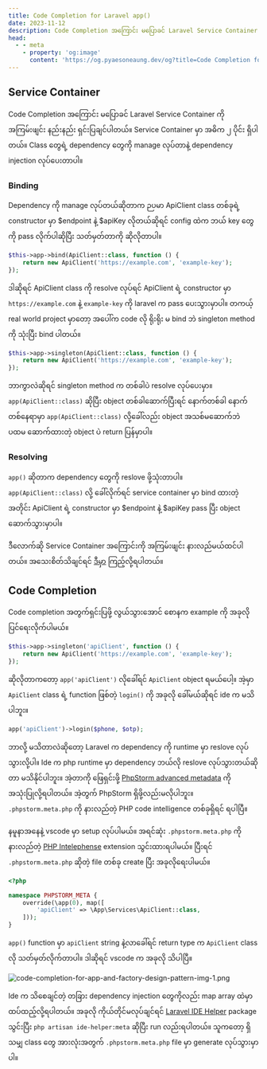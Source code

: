 ```yaml
---
title: Code Completion for Laravel app()
date: 2023-11-12
description: Code Completion အကြောင်း မပြောခင် Laravel Service Container ကို အကြမ်းဖျင်း နည်းနည်း ရှင်းပြချင်ပါတယ်။
head:
  - - meta
    - property: 'og:image'
      content: 'https://og.pyaesoneaung.dev/og?title=Code Completion for Laravel app()'
---
```


## Service Container

Code Completion အကြောင်း မပြောခင် Laravel Service Container ကို အကြမ်းဖျင်း နည်းနည်း ရှင်းပြချင်ပါတယ်။ 
Service Container မှာ အဓိက ၂ ပိုင်း ရှိပါတယ်။ Class တွေရဲ့ dependency တွေကို manage လုပ်တာနဲ့ dependency injection လုပ်ပေးတာပါ။ 

### Binding

Dependency ကို manage လုပ်တယ်ဆိုတာက ဉပမာ ApiClient class တစ်ခုရဲ့ constructor မှာ $endpoint နဲ့ $apiKey လိုတယ်ဆိုရင် config ထဲက ဘယ် key တွေကို pass လိုက်ပါဆိုပြီး သတ်မှတ်တာကို ဆိုလိုတာပါ။

```php
$this->app->bind(ApiClient::class, function () {
    return new ApiClient('https://example.com', 'example-key');
});
```

ဒါဆိုရင် ApiClient class ကို resolve လုပ်ရင် ApiClient ရဲ့ constructor မှာ `https://example.com` နဲ့ `example-key` ကို laravel က pass ပေးသွားမှာပါ။ တကယ့် real world project မှာတော့ အပေါ်က code လို ရိုးရိုး မ bind ဘဲ singleton method ကို သုံးပြီး bind ပါတယ်။

```php
$this->app->singleton(ApiClient::class, function () {
    return new ApiClient('https://example.com', 'example-key');
});
```

ဘာကွာလဲဆိုရင် singleton method က တစ်ခါပဲ resolve လုပ်ပေးမှာ။ `app(ApiClient::class)` ဆိုပြီး object တစ်ခါဆောက်ပြီးရင် နောက်တစ်ခါ နောက်တစ်နေရာမှာ `app(ApiClient::class)` လို့ခေါ်လည်း object အသစ်မဆောက်ဘဲ ပထမ ဆောက်ထားတဲ့ object ပဲ return ပြန်မှာပါ။

### Resolving

`app()` ဆိုတာက dependency တွေကို reslove ဖို့သုံးတာပါ။ `app(ApiClient::class)` လို့ ခေါ်လိုက်ရင် service container မှာ bind ထားတဲ့အတိုင်း ApiClient ရဲ့ constructor မှာ $endpoint နဲ့ $apiKey pass ပြီး object ဆောက်သွားမှာပါ။

ဒီလောက်ဆို Service Container အကြောင်းကို အကြမ်းဖျင်း နားလည်မယ်ထင်ပါတယ်။ အသေးစိတ်သိချင်ရင် [ဒီမှာ](https://laravel.com/docs/10.x/container) ကြည့်လို့ရပါတယ်။

## Code Completion

Code completion အတွက်ရှင်းပြဖို့ လွယ်သွားအောင် စောနက example ကို အခုလိုပြင်ရေးလိုက်ပါမယ်။

```php
$this->app->singleton('apiClient', function () {
    return new ApiClient('https://example.com', 'example-key');
});
```

ဆိုလိုတာကတော့ `app('apiClient')` လိုခေါ်ရင် `ApiClient` object ရမယ်ပေါ့။ အဲ့မှာ `ApiClient` class ရဲ့ function ဖြစ်တဲ့ `login()` ကို အခုလို ခေါ်မ​ယ်ဆိုရင် ide က မသိပါဘူး။

```php
app('apiClient')->login($phone, $otp);
```

ဘာလို့ မသိတာလဲဆိုတော့ Laravel က dependency ကို runtime မှာ reslove လုပ်သွားလို့ပါ။​ Ide က php runtime မှာ dependency ဘယ်လို reslove လုပ်သွားတယ်ဆိုတာ မသိနိုင်ပါဘူး။ အဲ့တာကို ဖြေရှင်းဖို့ [PhpStorm advanced metadata](https://www.jetbrains.com/help/phpstorm/ide-advanced-metadata.html) ကို အသုံးပြုလို့ရပါတယ်။ အဲ့တွက် PhpStorm ရှိဖို့လည်းမလိုပါဘူး။ `.phpstorm.meta.php` ကို နားလည်တဲ့ PHP code intelligence တစ်ခုရှိရင် ရပါပြီ။

နမူနာအနေနဲ့ vscode မှာ setup လုပ်ပါမယ်။ အရင်ဆုံး `.phpstorm.meta.php` ကို နားလည်တဲ့ [PHP Intelephense](https://marketplace.visualstudio.com/items?itemName=bmewburn.vscode-intelephense-client) extension သွင်းထားရပါမယ်။ ပြီးရင် `.phpstorm.meta.php` ဆိုတဲ့ file တစ်ခု create ပြီး အခုလိုရေးပါမယ်။

```php
<?php

namespace PHPSTORM_META {
    override(\app(0), map([
        'apiClient' => \App\Services\ApiClient::class,
    ]));
}
```

`app()` function မှာ `apiClient` string နဲ့လာခေါ်ရင် return type က `ApiClient` class လို သတ်မှတ်လိုက်တာပါ။ ဒါဆိုရင် vscode က အခုလို သိပါပြီ။

![code-completion-for-app-and-factory-design-pattern-img-1.png](https://www.pyaesoneaung.dev/assets/img/blog/code-completion-for-app-and-factory-design-pattern-img-1.png.png)

Ide က သိစေချင်တဲ့ တခြား dependency injection တွေကိုလည်း map array ထဲမှာ ထပ်ထည့်လို့ရပါတယ်။ အခုလို ကိုယ်တိုင်မလုပ်ချင်ရင် [Laravel IDE Helper](https://github.com/barryvdh/laravel-ide-helper) package သွင်းပြီး `php artisan ide-helper:meta` ဆိုပြီး run လည်းရပါတယ်။ သူကတော့ ရှိသမျှ class တွေ အားလုံးအတွက် `.phpstorm.meta.php` file မှာ generate လုပ်သွားမှာပါ။
